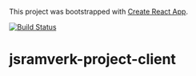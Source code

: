This project was bootstrapped with [Create React App](https://github.com/facebook/create-react-app).

[![Build Status](https://scrutinizer-ci.com/g/persla/jsramverk-project-client/badges/build.png?b=master)](https://scrutinizer-ci.com/g/persla/jsramverk-project-client/build-status/master)

# jsramverk-project-client
